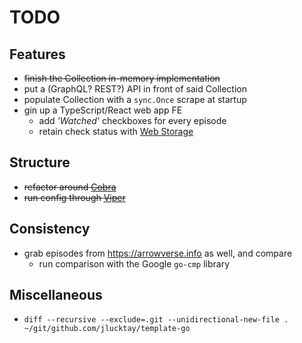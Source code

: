 # TODO

## Features

- ~~finish the Collection in-memory implementation~~
- put a (GraphQL? REST?) API in front of said Collection
- populate Collection with a `sync.Once` scrape at startup
- gin up a TypeScript/React web app FE
  - add *'Watched'* checkboxes for every episode
  - retain check status with [Web Storage](https://caniuse.com/namevalue-storage)

## Structure

- ~~refactor around [Cobra](https://github.com/spf13/cobra)~~
- ~~run config through [Viper](https://github.com/spf13/viper)~~

## Consistency

- grab episodes from <https://arrowverse.info> as well, and compare
  - run comparison with the Google `go-cmp` library

## Miscellaneous

- `diff --recursive --exclude=.git --unidirectional-new-file . ~/git/github.com/jlucktay/template-go`
